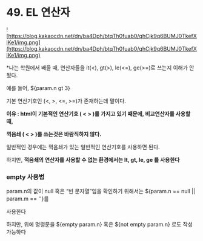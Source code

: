 # 49. EL 연산자

![https://blog.kakaocdn.net/dn/ba4Dph/btqTh0fuab0/qhCjk9q6BUMJ0TkefXlKe1/img.png](https://blog.kakaocdn.net/dn/ba4Dph/btqTh0fuab0/qhCjk9q6BUMJ0TkefXlKe1/img.png)

*나는 학원에서 배울 때, 연산자들을 it(<), gt(>), le(<=), ge(>=)로 쓰는지 이해가 안됬다.

예를 들어, ${param.n gt 3}

기본 연산기호인 (<, >, <=, >=)가 존재하는데 말이다.

**이유 : html이 기본적인 연산기호 ( < > )를 가지고 있기 때문에, 비교연산자를 사용할 때,**

**꺽음쇄 ( < > )를 쓰는것은 바람직하지 않다.**

일반적인 경우에는 꺽음쇄가 있는 일반적인 연산기호를 사용하면 된다.

하지만, **꺽음쇄의 연산자를 사용할 수 없는 환경에서는 It, gt, le, ge 를 사용한다**

### empty 사용법

param.n의 값이 null 혹은 “빈 문자열”임을 확인하기 위해서는  ${param.n == null || param.m == ''}를

사용한다

하지만, 위에 명령문을  ${empty param.n} 혹은 ${not empty param.n} 로도 작성가능하다

